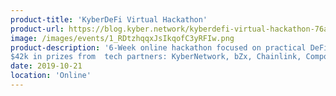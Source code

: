 ```yaml
---
product-title: 'KyberDeFi Virtual Hackathon'
product-url: https://blog.kyber.network/kyberdefi-virtual-hackathon-76ad120a3971
image: /images/events/1_RDtzhqqxJsIkqofC3yRFIw.png
product-description: '6-Week online hackathon focused on practical DeFi innovation using various Ethereum technologies.
$42k in prizes from  tech partners: KyberNetwork, bZx, Chainlink, Compound, Melon, Synthetix. WBTC'  
date: 2019-10-21
location: 'Online'
---
```

